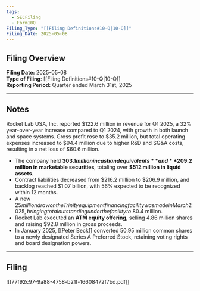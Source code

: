 ```yaml
---
tags:
  - SECFiling
  - Form10Q
Filing_Type: "[[Filing Definitions#10-Q|10-Q]]"
Filing_Date: 2025-05-08  
---
```

## Filing Overview

**Filing Date:** 2025-05-08  
**Type of Filing**: [[Filing Definitions#10-Q|10-Q]]  
**Reporting Period:** Quarter ended March 31st, 2025

---
## Notes

Rocket Lab USA, Inc. reported $122.6 million in revenue for Q1 2025, a 32% year-over-year increase compared to Q1 2024, with growth in both launch and space systems. Gross profit rose to $35.2 million, but total operating expenses increased to $94.4 million due to higher R&D and SG&A costs, resulting in a net loss of $60.6 million.

- The company held **$303.1 million in cash and equivalents** and **$209.2 million in marketable securities**, totaling over **$512 million in liquid assets**.
- Contract liabilities decreased from $216.2 million to $206.9 million, and backlog reached $1.07 billion, with 56% expected to be recognized within 12 months.
- A new $25 million draw on the Trinity equipment financing facility was made in March 2025, bringing total outstanding under the facility to ~$80.4 million.
- Rocket Lab executed an **ATM equity offering**, selling 4.86 million shares and raising $92.8 million in gross proceeds.
- In January 2025, [[Peter Beck]] converted 50.95 million common shares to a newly designated Series A Preferred Stock, retaining voting rights and board designation powers.

---
## Filing

![[77f92c97-9a88-4758-b21f-16608472f7bd.pdf]]
